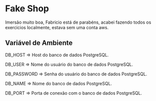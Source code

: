 # Fake Shop
Imersão muito boa, Fabricio está de parabéns,
acabei fazendo todos os exercicios localmente,
estava sem uma conta aws.

## Variável de Ambiente
DB_HOST	=> Host do banco de dados PostgreSQL.

DB_USER => Nome do usuário do banco de dados PostgreSQL.

DB_PASSWORD	=> Senha do usuário do banco de dados PostgreSQL.

DB_NAME	=>	Nome do banco de dados PostgreSQL.

DB_PORT	=>	Porta de conexão com o banco de dados PostgreSQL.
